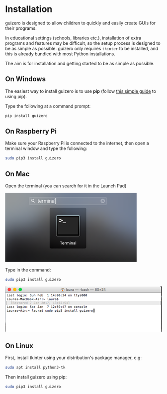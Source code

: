 # Installation

guizero is designed to allow children to quickly and easily create GUIs for their programs.

In educational settings (schools, libraries etc.), installation of extra programs and features may be difficult, so the setup process is designed to be as simple as possible. guizero only requires `tkinter` to be installed, and this is already bundled with most Python installations.

The aim is for installation and getting started to be as simple as possible.

## On Windows
The easiest way to install guizero is to use **pip** (follow [this simple guide](http://www.catcatcode.com/blog/installing-python-packages-with-pip) to using pip).

Type the following at a command prompt:

```bash
pip install guizero
```

## On Raspberry Pi
Make sure your Raspberry Pi is connected to the internet, then open a terminal window and type the following:

```bash
sudo pip3 install guizero
```

## On Mac
Open the terminal (you can search for it in the Launch Pad)

![Mac terminal](images/mac-terminal.png)

Type in the command:

```bash
sudo pip3 install guizero
```
![Mac install screenshot](images/mac-install.png)

## On Linux
First, install tkinter using your distribution's package manager, e.g:

```bash
sudo apt install python3-tk
```

Then install guizero using pip:

```bash
sudo pip3 install guizero
```
